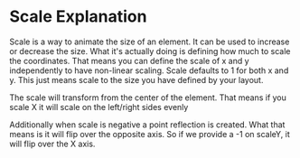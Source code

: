 # Scale Explanation

Scale is a way to animate the size of an element. It can be used to increase or decrease the size. What it's actually doing is defining how much to scale the coordinates. That means you can define the scale of x and y independently to have non-linear scaling. Scale defaults to 1 for both x and y. This just means scale to the size you have defined by your layout.

The scale will transform from the center of the element. That means if you scale X it will scale on the left/right sides evenly

Additionally when scale is negative a point reflection is created. What that means is it will flip over the opposite axis. So if we provide a -1 on scaleY, it will flip over the X axis.
